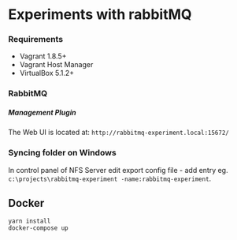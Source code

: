 # Experiments with rabbitMQ

### Requirements

* Vagrant 1.8.5+
* Vagrant Host Manager
* VirtualBox 5.1.2+

### RabbitMQ

##### Management Plugin

The Web UI is located at: `http://rabbitmq-experiment.local:15672/`

### Syncing folder on Windows
In control panel of NFS Server edit export config file - add entry eg. `c:\projects\rabbitmq-experiment -name:rabbitmq-experiment`.


## Docker

```
yarn install
docker-compose up
```
